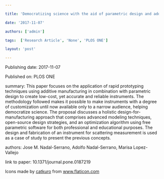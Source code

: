---
title: 'Democratizing science with the aid of parametric design and additive manufacturing: Design and fabrication of a versatile and low-cost optical instrument for scattering measurement'
date: '2017-11-07'
authors: ['admin']
tags:  ['Research Article', 'None', 'PLOS ONE']
layout: 'post'
---
Publishing date: 2017-11-07

Published on: PLOS ONE

summary: This paper focuses on the application of rapid prototyping techniques using additive manufacturing in combination with parametric design to create low-cost, yet accurate and reliable instruments. The methodology followed makes it possible to make instruments with a degree of customization until now available only to a narrow audience, helping democratize science. The proposal discusses a holistic design-for-manufacturing approach that comprises advanced modeling techniques, open-source design strategies, and an optimization algorithm using free parametric software for both professional and educational purposes. The design and fabrication of an instrument for scattering measurement is used as a case of study to present the previous concepts.

authors: Jose M. Nadal-Serrano, Adolfo Nadal-Serrano, Marisa Lopez-Vallejo

link to paper: 10.1371/journal.pone.0187219

Icons made by <a href="https://www.flaticon.com/free-icon/bookshelves_3576884" title="catkuro">catkuro</a> from <a href="https://www.flaticon.com/" title="Flaticon"> www.flaticon.com</a>